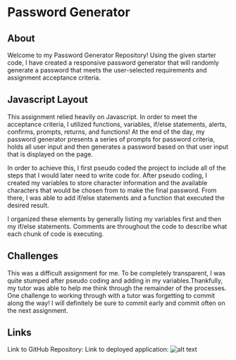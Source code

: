 # Password Generator 

## About 
Welcome to my Password Generator Repository! Using the given starter code, I have created a responsive password generator that will randomly generate a password that meets the user-selected requirements and assignment acceptance criteria. 

## Javascript Layout
This assignment relied heavily on Javascript. In order to meet the acceptance criteria, I utilized functions, variables, if/else statements, alerts, confirms, prompts, returns, and functions! At the end of the day, my password generator presents a series of prompts for password criteria, holds all user input and then generates a password based on that user input that is displayed on the page. 

In order to achieve this, I first pseudo coded the project to include all of the steps that I would later need to write code for. After pseudo coding, I created my variables to store character information and the available characters that would be chosen from to make the final password. From there, I was able to add if/else statements and a function that executed the desired result. 

I organized these elements by generally listing my variables first and then my if/else statements. Comments are throughout the code to describe what each chunk of code is executing. 

## Challenges
This was a difficult assignment for me. To be completely transparent, I was quite stumped after pseudo coding and adding in my variables.Thankfully, my tutor was able to help me think through the remainder of the processes. One challenge to working through with a tutor was forgetting to commit along the way! I will definitely be sure to commit early and commit often on the next assignment. 

## Links 
Link to GitHub Repository:
Link to deployed application:
![alt text](./Assets/Images/screenshot.png "Password generator")

